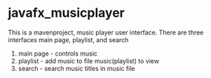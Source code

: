 # javafx_musicplayer
This is a mavenproject, music player user interface. 
There are three interfaces main page, playlist, and search <br>
1. main page - controls music
2. playlist - add music to file music(playlist) to view
3. search - search music titles in music file
